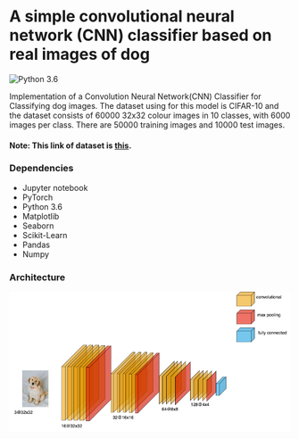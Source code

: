# A simple convolutional neural network (CNN) classifier based on real images of dog
![Python 3.6](https://img.shields.io/badge/Python-3.6-brightgreen.svg)

Implementation of a Convolution Neural Network(CNN) Classifier for Classifying dog images. The dataset using for this model is CIFAR-10 and the dataset consists of 60000 32x32 colour images in 10 classes, with 6000 images per class. There are 50000 training images and 10000 test images. 
#### Note: This link of dataset is [this](https://www.cs.toronto.edu/~kriz/cifar.html).

### Dependencies
* Jupyter notebook
* PyTorch
* Python 3.6
* Matplotlib
* Seaborn
* Scikit-Learn
* Pandas
* Numpy

### Architecture
![image](resources/architecture.png)